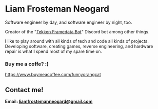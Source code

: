 # Liam Frosteman Neogard

Software engineer by day, and software engineer by night, too.

Creator of the "[Tekken Framedata Bot](https://github.com/FrostemanNeogard/TekkenFramedataBot)" Discord bot among other things.

I like to play around with all kinds of tech and code all kinds of projects. Developing software, creating games, reverse engineering, and hardware repair is what I spend most of my spare time on.

### Buy me a coffe? :)

https://www.buymeacoffee.com/funnyorangcat

## Contact me!
**Email: liamfrostemanneogard@gmail.com**
